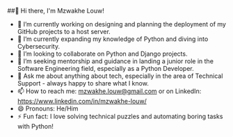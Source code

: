 ##👋 Hi there, I'm Mzwakhe Louw!

- 🔭 I’m currently working on designing and planning the deployment of my GitHub projects to a host server.
- 🌱 I’m currently expanding my knowledge of Python and diving into Cybersecurity.
- 👯 I’m looking to collaborate on Python and Django projects.
- 🤔 I’m seeking mentorship and guidance in landing a junior role in the Software Engineering field, especially as a Python Developer.
- 💬 Ask me about anything about tech, especially in the area of Technical Support - always happy to share what I know.
- 📫 How to reach me: mzwakhe.louw@gmail.com or on LinkedIn: https://www.linkedin.com/in/mzwakhe-louw/
- 😄 Pronouns: He/Him
- ⚡ Fun fact: I love solving technical puzzles and automating boring tasks with Python!
